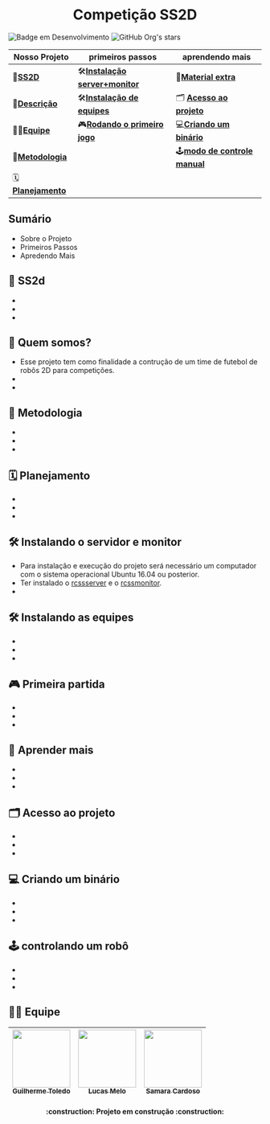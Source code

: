 <h1 align="center"> Competição SS2D </h1>

![Badge em Desenvolvimento](http://img.shields.io/static/v1?label=STATUS&message=EM%20DESENVOLVIMENTO&color=GREEN&style=for-the-badge)
![GitHub Org's stars](https://img.shields.io/github/stars/ras-ufcg/SS2D?style=for-the-badge&logo=github)

| Nosso Projeto | primeiros passos |aprendendo mais|
| ---------------- | ---------------- |------------- |
| 🚗[**SS2D**](#-ss2d) |🛠[**Instalação server+monitor**](#-instalando-o-servidor-e-monitor) |📖[**Material extra**](#-aprender-mais) |
| 📝[**Descrição**](#-quem-somos) |🛠[**Instalação de equipes**](#-instalando-as-equipes) |🗂️ [**Acesso ao projeto**](#-acesso-ao-projeto) |
| 🧑‍🎓[**Equipe**](#-equipe) |🎮[**Rodando o primeiro jogo**](#-primeira-partida) |💻[**Criando um binário**](#-criando-um-binário) |
| 📄[**Metodologia**](#-metodologia) | | 🕹️[**modo de controle manual**](#-controlando-um-robô) |
| 🗓[**Planejamento**](#-planejamento) | | |

## Sumário
- Sobre o Projeto
- Primeiros Passos
- Apredendo Mais

## 🚗 SS2d
-
-
-
## 📝 Quem somos?
- Esse projeto tem como finalidade a contrução de um time de futebol de robôs 2D para competições. 
-
-
## 📄 Metodologia
-
-
-

## 🗓 Planejamento
-
-
-

## 🛠 Instalando o servidor e monitor
- Para instalação e execução do projeto será necessário um computador com o sistema operacional Ubuntu 16.04 ou posterior.
- Ter instalado o [rcssserver](https://github.com/rcsoccersim/rcssserver) e o [rcssmonitor](https://github.com/rcsoccersim/rcssmonitor).
-

## 🛠 Instalando as equipes
-
-
- 

## 🎮 Primeira partida
-
-
-

## 📖 Aprender mais
-
-
-

## 🗂 Acesso ao projeto
-
-
-

## ‍💻 Criando um binário
-
-
-

## 🕹 controlando um robô
-
-
-

## 🧑‍🎓 Equipe
| [<img src="https://avatars.githubusercontent.com/u/79481939?v=4" width=115><br><sub>Guilherme Toledo</sub>](https://github.com/drawnator) |  [<img src="https://avatars.githubusercontent.com/u/25869603?v=4" width=115><br><sub>Lucas Melo</sub>](https://github.com/TryhardCC) |  [<img src="https://avatars.githubusercontent.com/u/57972059?v=4" width=115><br><sub>Samara Cardoso</sub>](https://github.com/SamaraLimaCardoso) |
| :---: | :---: | :---: |


<h4 align="center"> 
    :construction:  Projeto em construção  :construction:
</h4>
